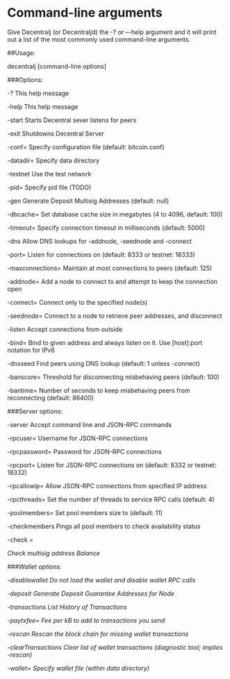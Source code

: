 Command-line arguments
======================

Give Decentralj (or Decentraljd) the -? or –-help argument and it will print out a list of the most commonly used command-line arguments.

##Usage:

 decentralj [command-line options]                     

###Options:

 -?                     This help message

 -help                  This help message

 -start                 Starts Decentral sever listens for peers

 -exit                  Shutdowns Decentral Server

 -conf=<file>           Specify configuration file (default: bitcoin.conf)

 -datadir=<directory>   Specify data directory

 -testnet               Use the test network

 -pid=<file>            Specify pid file (TODO)

 -gen                   Generate Deposit Multisig Addresses (default: null)

 -dbcache=<n>           Set database cache size in megabytes (4 to 4096, default: 100)

 -timeout=<n>           Specify connection timeout in milliseconds (default: 5000)

 -dns                   Allow DNS lookups for -addnode, -seednode and -connect

 -port=<port>           Listen for connections on <port> (default: 8333 or testnet: 18333)

 -maxconnections=<n>    Maintain at most <n> connections to peers (default: 125)

 -addnode=<ip>          Add a node to connect to and attempt to keep the connection open

 -connect=<ip>          Connect only to the specified node(s)

 -seednode=<ip>         Connect to a node to retrieve peer addresses, and disconnect

 -listen                Accept connections from outside

 -bind=<addr>           Bind to given address and always listen on it. Use [host]:port notation for IPv6

 -dnsseed               Find peers using DNS lookup (default: 1 unless -connect)

 -banscore=<n>          Threshold for disconnecting misbehaving peers (default: 100)

 -bantime=<n>           Number of seconds to keep misbehaving peers from reconnecting (default: 86400)

 ###Server options:
 
 -server                Accept command line and JSON-RPC commands

 -rpcuser=<user>        Username for JSON-RPC connections

 -rpcpassword=<pw>      Password for JSON-RPC connections

 -rpcport=<port>        Listen for JSON-RPC connections on <port> (default: 8332 or testnet: 18332)

 -rpcallowip=<ip>       Allow JSON-RPC connections from specified IP address

 -rpcthreads=<n>        Set the number of threads to service RPC calls (default: 4)

 -poolmembers=<n>       Set pool members size to <n> (default: 11)

 -checkmembers			Pings all pool members to check availability status

 -check =<address>		Check multisig address Balance



###Wallet options:

 -disablewallet         Do not load the wallet and disable wallet RPC calls

 -deposit               Generate Deposit Guarantee Addresses for Node

 -transactions			List History of Transactions

 -paytxfee=<amt>        Fee per kB to add to transactions you send

 -rescan                Rescan the block chain for missing wallet transactions

 -clearTransactions     Clear list of wallet transactions (diagnostic tool; implies -rescan)

 -wallet=<file>         Specify wallet file (within data directory)